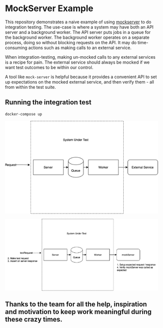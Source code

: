 # MockServer Example

This repository demonstrates a naive example of using [mockserver](https://www.mock-server.com/) to do integration
testing. The use-case is where a system may have both an API server and a background worker. The API server puts jobs in
a queue for the background worker. The background worker operates on a separate process, doing so without blocking
requests on the API. It may do time-consuming actions such as making calls to an external service.

When integration-testing, making un-mocked calls to any external services is a recipe for pain. The external service
should always be mocked if we want test outcomes to be within our control.

A tool like `mock-server` is helpful because it provides a convenient API to set up expectations on the mocked external
service, and then verify them - all from within the test suite.

## Running the integration test

```bash
docker-compose up
```

![Illustration of system under test](img/sut.png)

![Illustration of integration testing steps](img/testOrder.png)

## Thanks to the team for all the help, inspiration and motivation to keep work meaningful during these crazy times.
